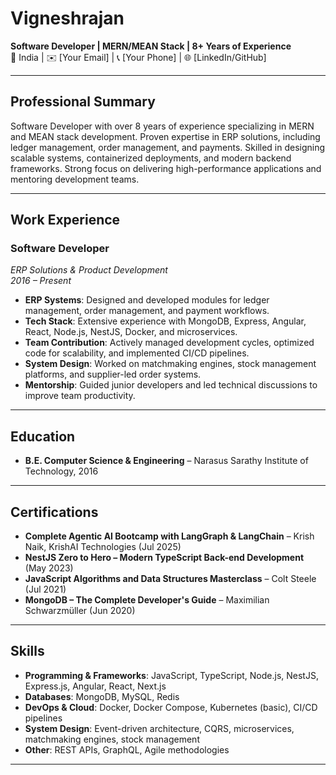 # Vigneshrajan
**Software Developer | MERN/MEAN Stack | 8+ Years of Experience**  
📍 India | ✉️ [Your Email] | 📞 [Your Phone] | 🌐 [LinkedIn/GitHub]

---

## **Professional Summary**
Software Developer with over 8 years of experience specializing in MERN and MEAN stack development. Proven expertise in ERP solutions, including ledger management, order management, and payments. Skilled in designing scalable systems, containerized deployments, and modern backend frameworks. Strong focus on delivering high-performance applications and mentoring development teams.

---

## **Work Experience**

### **Software Developer**  
*ERP Solutions & Product Development*  
*2016 – Present*

- **ERP Systems**: Designed and developed modules for ledger management, order management, and payment workflows.  
- **Tech Stack**: Extensive experience with MongoDB, Express, Angular, React, Node.js, NestJS, Docker, and microservices.  
- **Team Contribution**: Actively managed development cycles, optimized code for scalability, and implemented CI/CD pipelines.  
- **System Design**: Worked on matchmaking engines, stock management platforms, and supplier-led order systems.  
- **Mentorship**: Guided junior developers and led technical discussions to improve team productivity.  

---

## **Education**
- **B.E. Computer Science & Engineering** – Narasus Sarathy Institute of Technology, 2016  

---

## **Certifications**
- **Complete Agentic AI Bootcamp with LangGraph & LangChain** – Krish Naik, KrishAI Technologies (Jul 2025)  
- **NestJS Zero to Hero – Modern TypeScript Back-end Development** (May 2023)  
- **JavaScript Algorithms and Data Structures Masterclass** – Colt Steele (Jul 2021)  
- **MongoDB – The Complete Developer's Guide** – Maximilian Schwarzmüller (Jun 2020)  

---

## **Skills**
- **Programming & Frameworks**: JavaScript, TypeScript, Node.js, NestJS, Express.js, Angular, React, Next.js  
- **Databases**: MongoDB, MySQL, Redis  
- **DevOps & Cloud**: Docker, Docker Compose, Kubernetes (basic), CI/CD pipelines  
- **System Design**: Event-driven architecture, CQRS, microservices, matchmaking engines, stock management  
- **Other**: REST APIs, GraphQL, Agile methodologies  

---
